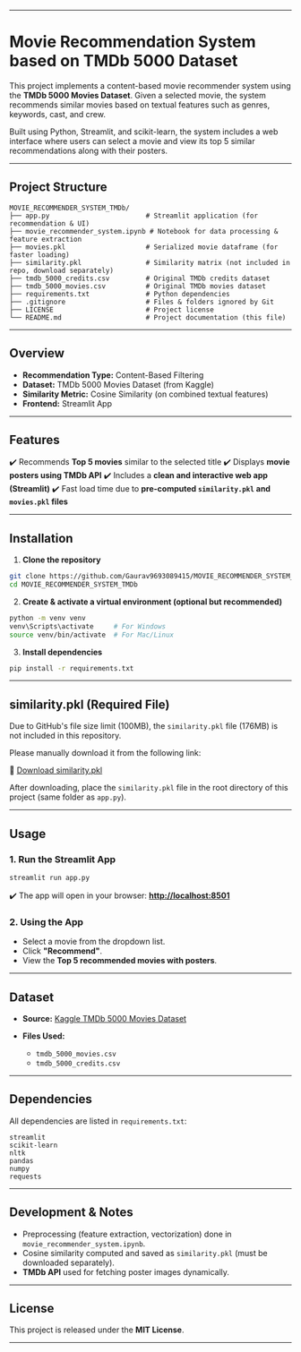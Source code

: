 

---

# Movie Recommendation System based on TMDb 5000 Dataset

This project implements a content-based movie recommender system using the **TMDb 5000 Movies Dataset**. Given a selected movie, the system recommends similar movies based on textual features such as genres, keywords, cast, and crew.

Built using Python, Streamlit, and scikit-learn, the system includes a web interface where users can select a movie and view its top 5 similar recommendations along with their posters.

---

## Project Structure

```
MOVIE_RECOMMENDER_SYSTEM_TMDb/
├── app.py                        # Streamlit application (for recommendation & UI)
├── movie_recommender_system.ipynb # Notebook for data processing & feature extraction
├── movies.pkl                    # Serialized movie dataframe (for faster loading)
├── similarity.pkl                # Similarity matrix (not included in repo, download separately)
├── tmdb_5000_credits.csv         # Original TMDb credits dataset
├── tmdb_5000_movies.csv          # Original TMDb movies dataset
├── requirements.txt              # Python dependencies
├── .gitignore                    # Files & folders ignored by Git
├── LICENSE                       # Project license
└── README.md                     # Project documentation (this file)
```

---

## Overview

* **Recommendation Type:** Content-Based Filtering
* **Dataset:** TMDb 5000 Movies Dataset (from Kaggle)
* **Similarity Metric:** Cosine Similarity (on combined textual features)
* **Frontend:** Streamlit App

---

## Features

✔️ Recommends **Top 5 movies** similar to the selected title
✔️ Displays **movie posters using TMDb API**
✔️ Includes a **clean and interactive web app (Streamlit)**
✔️ Fast load time due to **pre-computed `similarity.pkl` and `movies.pkl` files**

---

## Installation

1. **Clone the repository**

```bash
git clone https://github.com/Gaurav9693089415/MOVIE_RECOMMENDER_SYSTEM_TMDb.git
cd MOVIE_RECOMMENDER_SYSTEM_TMDb
```

2. **Create & activate a virtual environment (optional but recommended)**

```bash
python -m venv venv
venv\Scripts\activate     # For Windows
source venv/bin/activate  # For Mac/Linux
```

3. **Install dependencies**

```bash
pip install -r requirements.txt
```

---

## similarity.pkl (Required File)

Due to GitHub's file size limit (100MB), the `similarity.pkl` file (176MB) is not included in this repository.

Please manually download it from the following link:

🔗 [Download similarity.pkl](https://drive.google.com/file/d/1m9h0mVh0QuCdk7TZxbuVvtJ2_cqdM9c8/view?usp=drive_link)

After downloading, place the `similarity.pkl` file in the root directory of this project (same folder as `app.py`).

---

## Usage

### 1. Run the Streamlit App

```bash
streamlit run app.py
```

✔️ The app will open in your browser:
**[http://localhost:8501](http://localhost:8501)**

### 2. Using the App

* Select a movie from the dropdown list.
* Click **"Recommend"**.
* View the **Top 5 recommended movies with posters**.

---

## Dataset

* **Source:** [Kaggle TMDb 5000 Movies Dataset](https://www.kaggle.com/datasets/tmdb/tmdb-movie-metadata)
* **Files Used:**

  * `tmdb_5000_movies.csv`
  * `tmdb_5000_credits.csv`

---

## Dependencies

All dependencies are listed in `requirements.txt`:

```
streamlit
scikit-learn
nltk
pandas
numpy
requests
```

---

## Development & Notes

* Preprocessing (feature extraction, vectorization) done in `movie_recommender_system.ipynb`.
* Cosine similarity computed and saved as `similarity.pkl` (must be downloaded separately).
* **TMDb API** used for fetching poster images dynamically.

---

## License

This project is released under the **MIT License**.

---


